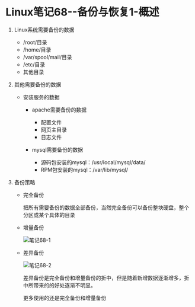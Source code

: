 # Linux笔记68--备份与恢复1-概述

1. Linux系统需要备份的数据
   + /root/目录
   + /home/目录
   + /var/spool/mail/目录
   + /etc/目录
   + 其他目录

2. 其他需要备份的数据

   + 安装服务的数据

     + apache需要备份的数据
       + 配置文件
       + 网页主目录
       + 日志文件

     + mysql需要备份的数据
       + 源码包安装的mysql：/usr/local/mysql/data/
       + RPM包安装的mysql：/var/lib/mysql/

3. 备份策略

   + 完全备份

     把所有需要备份的数据全部备份，当然完全备份可以备份整块硬盘，整个分区或某个具体的目录

   + 增量备份

     ![笔记68-1](E:\notes\Linux\笔记68-1.jpg)

   + 差异备份

     ![笔记68-2](E:\notes\Linux\笔记68-2.jpg)

     差异备份是完全备份和增量备份的折中，但是随着新增数据逐渐增多，折中所带来的的好处逐渐不明显。
     
     更多使用的还是完全备份和增量备份

